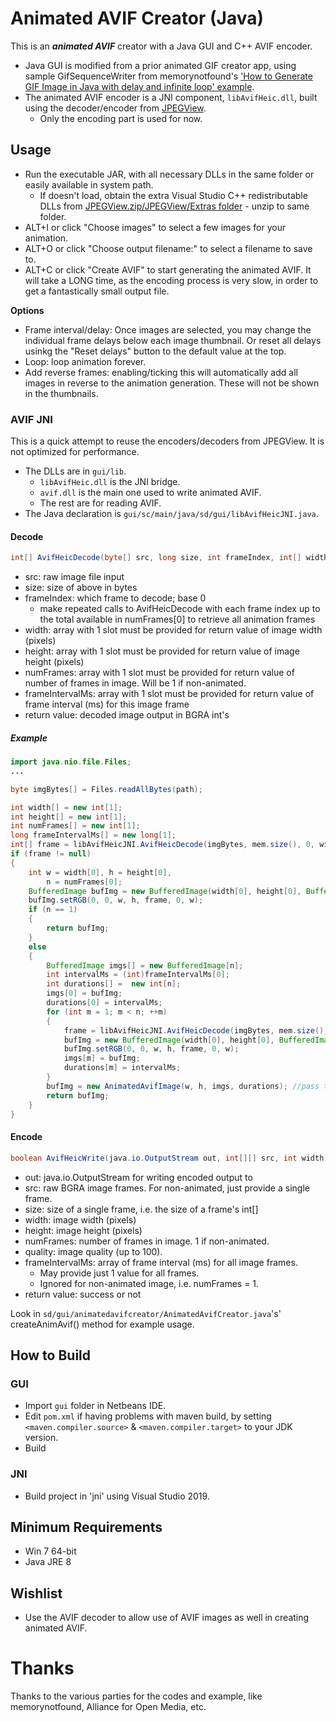 # Animated AVIF Creator (Java)

This is an **_animated AVIF_** creator with a Java GUI and C++ AVIF encoder.
* Java GUI is modified from a prior animated GIF creator app, using sample GifSequenceWriter from memorynotfound's ['How to Generate GIF Image in Java with delay and infinite loop' example](https://memorynotfound.com/generate-gif-image-java-delay-infinite-loop-example/).
* The animated AVIF encoder is a JNI component, `libAvifHeic.dll`, built using the decoder/encoder from [JPEGView](https://github.com/sdneon/jpegview).
  * Only the encoding part is used for now.

## Usage
* Run the executable JAR, with all necessary DLLs in the same folder or easily available in system path.
  * If doesn't load, obtain the extra Visual Studio C++ redistributable DLLs from [JPEGView.zip/JPEGView/Extras folder](https://github.com/sdneon/jpegview/releases/download/v1.1.42.2/JPEGView.zip) - unzip to same folder.
* ALT+I or click "Choose images" to select a few images for your animation.
* ALT+O or click "Choose output filename:" to select a filename to save to.
* ALT+C or click "Create AVIF" to start generating the animated AVIF. It will take a LONG time, as the encoding process is very slow, in order to get a fantastically small output file.

**Options**
* Frame interval/delay: Once images are selected, you may change the individual frame delays below each image thumbnail. Or reset all delays usinkg the "Reset delays" button to the default value at the top.
* Loop: loop animation forever.
* Add reverse frames: enabling/ticking this will automatically add all images in reverse to the animation generation. These will not be shown in the thumbnails.

### AVIF JNI
This is a quick attempt to reuse the encoders/decoders from JPEGView. It is not optimized for performance.

* The DLLs are in `gui/lib`.
  * `libAvifHeic.dll` is the JNI bridge.
  *  `avif.dll` is the main one used to write animated AVIF.
  *  The rest are for reading AVIF.
* The Java declaration is `gui/sc/main/java/sd/gui/libAvifHeicJNI.java`.

#### Decode
```java
int[] AvifHeicDecode(byte[] src, long size, int frameIndex, int[] width, int[] height, int[] numFrames, long[] frameIntervalMs)
```
  * src: raw image file input
  * size: size of above in bytes
  * frameIndex: which frame to decode; base 0
    * make repeated calls to AvifHeicDecode with each frame index up to the total available in numFrames[0] to retrieve all animation frames
  * width: array with 1 slot must be provided for return value of image width (pixels)
  * height: array with 1 slot must be provided for return value of image height (pixels)
  * numFrames: array with 1 slot must be provided for return value of number of frames in image. Will be 1 if non-animated.
  * frameIntervalMs: array with 1 slot must be provided for return value of frame interval (ms) for this image frame
  * return value: decoded image output in BGRA int's

##### Example
```java
import java.nio.file.Files;
...

byte imgBytes[] = Files.readAllBytes(path);

int width[] = new int[1];
int height[] = new int[1];
int numFrames[] = new int[1];
long frameIntervalMs[] = new long[1];
int[] frame = libAvifHeicJNI.AvifHeicDecode(imgBytes, mem.size(), 0, width, height, numFrames, frameIntervalMs);
if (frame != null)
{
    int w = width[0], h = height[0],
        n = numFrames[0];
    BufferedImage bufImg = new BufferedImage(width[0], height[0], BufferedImage.TYPE_INT_ARGB);
    bufImg.setRGB(0, 0, w, h, frame, 0, w);
    if (n == 1)
    {
        return bufImg;
    }
    else
    {
        BufferedImage imgs[] = new BufferedImage[n];
        int intervalMs = (int)frameIntervalMs[0];
        int durations[] =  new int[n];
        imgs[0] = bufImg;
        durations[0] = intervalMs;
        for (int m = 1; m < n; ++m)
        {
            frame = libAvifHeicJNI.AvifHeicDecode(imgBytes, mem.size(), m, width, height, numFrames, frameIntervalMs);
            bufImg = new BufferedImage(width[0], height[0], BufferedImage.TYPE_INT_ARGB);
            bufImg.setRGB(0, 0, w, h, frame, 0, w);
            imgs[m] = bufImg;
            durations[m] = intervalMs;
        }
        bufImg = new AnimatedAvifImage(w, h, imgs, durations); //pass to your animated image class or equivalent
        return bufImg;
    }
}
```
#### Encode
```java
boolean AvifHeicWrite(java.io.OutputStream out, int[][] src, int width, int height, int numFrames, int quality, long[] frameIntervalMs)
```
  * out: java.io.OutputStream for writing encoded output to
  * src: raw BGRA image frames. For non-animated, just provide a single frame.
  * size: size of a single frame, i.e. the size of a frame's int[]
  * width: image width (pixels)
  * height: image height (pixels)
  * numFrames: number of frames in image. 1 if non-animated.
  * quality: image quality (up to 100).
  * frameIntervalMs: array of frame interval (ms) for all image frames.
    * May provide just 1 value for all frames.
    * Ignored for non-animated image, i.e. numFrames = 1.
  * return value: success or not

Look in `sd/gui/animatedavifcreator/AnimatedAvifCreator.java`'s' createAnimAvif() method for example usage.

## How to Build

### GUI
* Import `gui` folder in Netbeans IDE.
* Edit `pom.xml` if having problems with maven build, by setting `<maven.compiler.source>` & `<maven.compiler.target>` to your JDK version.
* Build

### JNI
* Build project in 'jni' using Visual Studio 2019.

## Minimum Requirements
* Win 7 64-bit
* Java JRE 8

## Wishlist
* Use the AVIF decoder to allow use of AVIF images as well in creating animated AVIF.

# Thanks
Thanks to the various parties for the codes and example, like memorynotfound, Alliance for Open Media, etc.